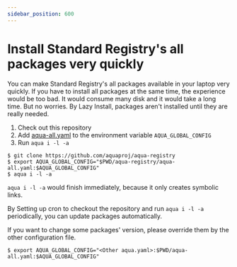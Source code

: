 ```yaml
---
sidebar_position: 600
---
```


# Install Standard Registry's all packages very quickly

You can make Standard Registry's all packages available in your laptop very quickly.
If you have to install all packages at the same time, the experience would be too bad.
It would consume many disk and it would take a long time.
But no worries.
By Lazy Install, packages aren't installed until they are really needed.

1. Check out this repository
1. Add [aqua-all.yaml](aqua-all.yaml) to the environment variable `AQUA_GLOBAL_CONFIG`
1. Run `aqua i -l -a`

```console
$ git clone https://github.com/aquaproj/aqua-registry
$ export AQUA_GLOBAL_CONFIG="$PWD/aqua-registry/aqua-all.yaml:$AQUA_GLOBAL_CONFIG"
$ aqua i -l -a
```

`aqua i -l -a` would finish immediately, because it only creates symbolic links.

By Setting up cron to checkout the repository and run `aqua i -l -a` periodically, you can update packages automatically.

If you want to change some packages' version, please override them by the other configuration file.

```console
$ export AQUA_GLOBAL_CONFIG="<Other aqua.yaml>:$PWD/aqua-all.yaml:$AQUA_GLOBAL_CONFIG"
```
